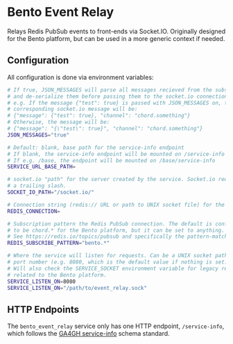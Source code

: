 # Bento Event Relay

Relays Redis PubSub events to front-ends via Socket.IO. Originally designed for
the Bento platform, but can be used in a more generic context if needed.

## Configuration

All configuration is done via environment variables:

```bash
# If true, JSON_MESSAGES will parse all messages recieved from the subscription
# and de-serialize them before passing them to the socket.io connection.
# e.g. If the message {"test": true} is passed with JSON_MESSAGES on, the
# corresponding socket.io message will be:
# {"message": {"test": true}, "channel": "chord.something"}
# Otherwise, the message will be:
# {"message": "{\"test\": true}", "channel": "chord.something"}
JSON_MESSAGES="true" 

# Default: blank, base path for the service-info endpoint
# If blank, the service-info endpoint will be mounted on /service-info
# If e.g. /base, the endpoint will be mounted on /base/service-info
SERVICE_URL_BASE_PATH=

# socket.io "path" for the server created by the service. Socket.io requires
# a trailing slash.
SOCKET_IO_PATH="/socket.io/"

# Connection string (redis:// URL or path to UNIX socket file) for the Redis instance.
REDIS_CONNECTION=

# Subscription pattern the Redis PubSub connection. The default is configured
# to be chord.* for the Bento platform, but it can be set to anything.
# See https://redis.io/topics/pubsub and specifically the pattern-matching.
REDIS_SUBSCRIBE_PATTERN="bento.*"

# Where the service will listen for requests. Can be a UNIX socket path or a
# port number (e.g. 8080, which is the default value if nothing is set.)
# Will also check the SERVICE_SOCKET environment variable for legacy reasons
# related to the Bento platform.
SERVICE_LISTEN_ON=8080
SERVICE_LISTEN_ON="/path/to/event_relay.sock"
```

## HTTP Endpoints

The `bento_event_relay` service only has one HTTP endpoint, `/service-info`,
which follows the 
[GA4GH service-info](https://github.com/ga4gh-discovery/ga4gh-service-info) 
schema standard.
